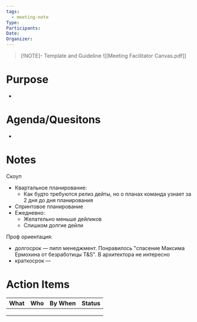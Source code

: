 ```yaml
---
tags:
  - meeting-note
Type: 
Participants: 
Date: 
Organizer:
---
```

> [!NOTE]- Template and Guideline
> ![[Meeting Facilitator Canvas.pdf]]
# Purpose
- 
# Agenda/Quesitons
- 
# Notes
Скоуп
- Квартальное планирование:
	- Как будто требуются релиз дейты, но о планах команда узнает за 2 дня до дня планирования
- Спринтовое планирование
- Ежедневно:
	- Желательно меньше дейликов
	- Слишком долгие дейли

Проф ориентация:
- долгосрок — пипл менеджмент. Понравилось "спасение Максима Ермохина от безработицы T&S". В архитектора не интересно
- краткосрок — 
# Action Items
| What | Who | By When | Status |
| ---- | ---- | ---- | ---- |
|  |  |  |  |
|  |  |  |  |
|  |  |  |  |

